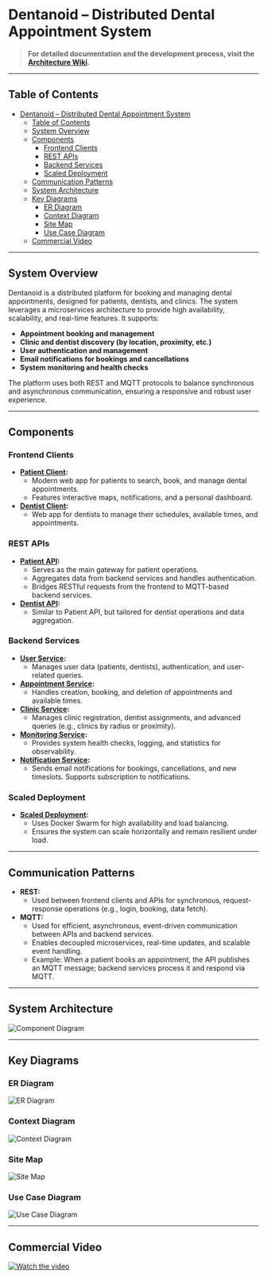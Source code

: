 # Dentanoid – Distributed Dental Appointment System

> **For detailed documentation and the development process, visit the [Architecture Wiki](https://github.com/Dentanoid/Architecture/wiki).**

---

## Table of Contents
- [Dentanoid – Distributed Dental Appointment System](#dentanoid--distributed-dental-appointment-system)
  - [Table of Contents](#table-of-contents)
  - [System Overview](#system-overview)
  - [Components](#components)
    - [Frontend Clients](#frontend-clients)
    - [REST APIs](#rest-apis)
    - [Backend Services](#backend-services)
    - [Scaled Deployment](#scaled-deployment)
  - [Communication Patterns](#communication-patterns)
  - [System Architecture](#system-architecture)
  - [Key Diagrams](#key-diagrams)
    - [ER Diagram](#er-diagram)
    - [Context Diagram](#context-diagram)
    - [Site Map](#site-map)
    - [Use Case Diagram](#use-case-diagram)
  - [Commercial Video](#commercial-video)

---

## System Overview
Dentanoid is a distributed platform for booking and managing dental appointments, designed for patients, dentists, and clinics. The system leverages a microservices architecture to provide high availability, scalability, and real-time features. It supports:
- **Appointment booking and management**
- **Clinic and dentist discovery (by location, proximity, etc.)**
- **User authentication and management**
- **Email notifications for bookings and cancellations**
- **System monitoring and health checks**

The platform uses both REST and MQTT protocols to balance synchronous and asynchronous communication, ensuring a responsive and robust user experience.

---

## Components

### Frontend Clients
- **[Patient Client](https://github.com/Dentanoid/Patient-Client):**
  - Modern web app for patients to search, book, and manage dental appointments.
  - Features interactive maps, notifications, and a personal dashboard.
- **[Dentist Client](https://github.com/Dentanoid/Dentist-Client):**
  - Web app for dentists to manage their schedules, available times, and appointments.

### REST APIs
- **[Patient API](https://github.com/Dentanoid/Patient-API):**
  - Serves as the main gateway for patient operations.
  - Aggregates data from backend services and handles authentication.
  - Bridges RESTful requests from the frontend to MQTT-based backend services.
- **[Dentist API](https://github.com/Dentanoid/Dentist-API):**
  - Similar to Patient API, but tailored for dentist operations and data aggregation.

### Backend Services
- **[User Service](https://github.com/Dentanoid/User-Service):**
  - Manages user data (patients, dentists), authentication, and user-related queries.
- **[Appointment Service](https://github.com/Dentanoid/Appointment-Service-Go):**
  - Handles creation, booking, and deletion of appointments and available times.
- **[Clinic Service](https://github.com/Dentanoid/Clinic-Service):**
  - Manages clinic registration, dentist assignments, and advanced queries (e.g., clinics by radius or proximity).
- **[Monitoring Service](https://github.com/Dentanoid/Monitoring-Service):**
  - Provides system health checks, logging, and statistics for observability.
- **[Notification Service](https://github.com/Dentanoid/Notification-Service):**
  - Sends email notifications for bookings, cancellations, and new timeslots. Supports subscription to notifications.

### Scaled Deployment
- **[Scaled Deployment](https://github.com/Dentanoid/Scaled-Deployment):**
  - Uses Docker Swarm for high availability and load balancing.
  - Ensures the system can scale horizontally and remain resilient under load.

---

## Communication Patterns
- **REST:**
  - Used between frontend clients and APIs for synchronous, request-response operations (e.g., login, booking, data fetch).
- **MQTT:**
  - Used for efficient, asynchronous, event-driven communication between APIs and backend services.
  - Enables decoupled microservices, real-time updates, and scalable event handling.
  - Example: When a patient books an appointment, the API publishes an MQTT message; backend services process it and respond via MQTT.

---

## System Architecture

![Component Diagram](assets/architecture-stylish.PNG)

---

## Key Diagrams

### ER Diagram
  
  ![ER Diagram](assets/ER%20Diagram.png)

### Context Diagram
  
  ![Context Diagram](assets/Context%20Diagram.png)

### Site Map
  
  ![Site Map](assets/Sitemap.png)

### Use Case Diagram
  
  ![Use Case Diagram](assets/Use%20Case%20Diagram.png)

---

## Commercial Video
[![Watch the video](https://img.youtube.com/vi/aSLGyp8Asb0/hqdefault.jpg)](https://www.youtube.com/watch?v=aSLGyp8Asb0)

